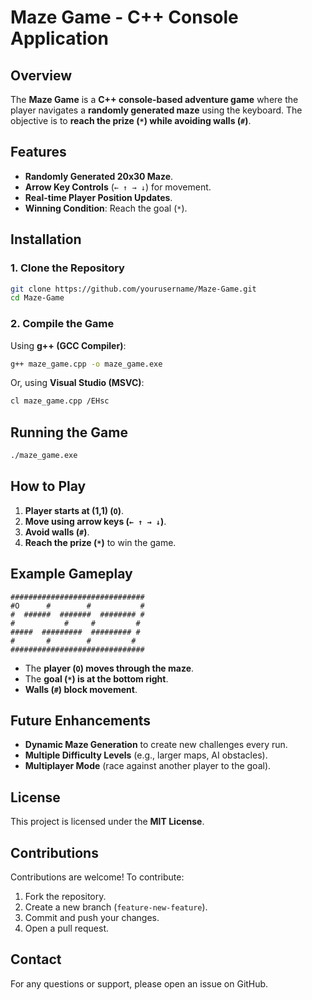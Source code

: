 # Maze Game - C++ Console Application

## Overview

The **Maze Game** is a **C++ console-based adventure game** where the player navigates a **randomly generated maze** using the keyboard. The objective is to **reach the prize (****`*`****) while avoiding walls (****`#`****)**.

## Features

- **Randomly Generated 20x30 Maze**.
- **Arrow Key Controls** (`← ↑ → ↓`) for movement.
- **Real-time Player Position Updates**.
- **Winning Condition**: Reach the goal (`*`).

## Installation

### **1. Clone the Repository**

```bash
git clone https://github.com/yourusername/Maze-Game.git
cd Maze-Game
```

### **2. Compile the Game**

Using **g++ (GCC Compiler)**:

```bash
g++ maze_game.cpp -o maze_game.exe
```

Or, using **Visual Studio (MSVC)**:

```bash
cl maze_game.cpp /EHsc
```

## Running the Game

```bash
./maze_game.exe
```

## How to Play

1. **Player starts at (1,1) (****`O`****)**.
2. **Move using arrow keys (****`← ↑ → ↓`****)**.
3. **Avoid walls (****`#`****)**.
4. **Reach the prize (****`*`****)** to win the game.

## Example Gameplay

```
##############################
#O      #        #           #
#  ######  #######  ######## #
#           #     #         #
#####  #########  ######### #
#       #        #         #
##############################
```

- The **player (****`O`****) moves through the maze**.
- The **goal (****`*`****) is at the bottom right**.
- **Walls (****`#`****) block movement**.

## Future Enhancements

- **Dynamic Maze Generation** to create new challenges every run.
- **Multiple Difficulty Levels** (e.g., larger maps, AI obstacles).
- **Multiplayer Mode** (race against another player to the goal).

## License

This project is licensed under the **MIT License**.

## Contributions

Contributions are welcome! To contribute:

1. Fork the repository.
2. Create a new branch (`feature-new-feature`).
3. Commit and push your changes.
4. Open a pull request.

## Contact

For any questions or support, please open an issue on GitHub.

